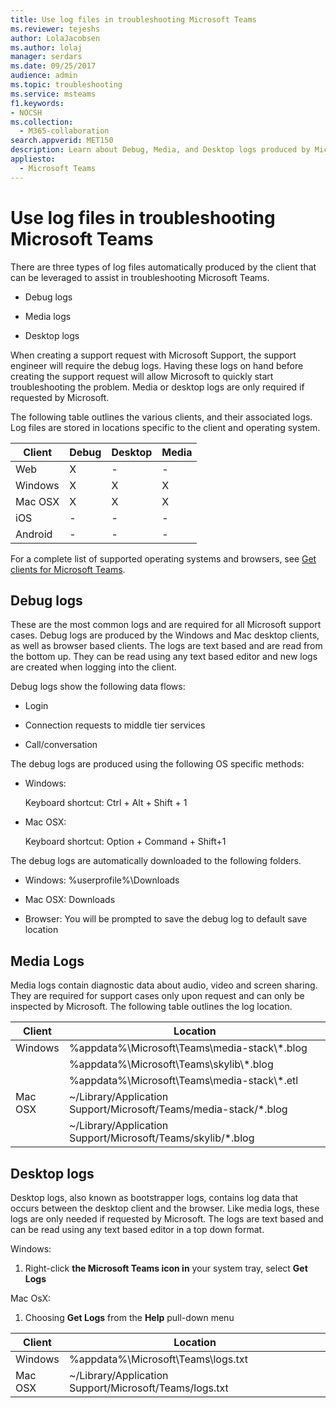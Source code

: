 ```yaml
---
title: Use log files in troubleshooting Microsoft Teams
ms.reviewer: tejeshs
author: LolaJacobsen
ms.author: lolaj
manager: serdars
ms.date: 09/25/2017
audience: admin
ms.topic: troubleshooting
ms.service: msteams
f1.keywords:
- NOCSH
ms.collection: 
  - M365-collaboration
search.appverid: MET150
description: Learn about Debug, Media, and Desktop logs produced by Microsoft Teams, where they can be found, and how they can help with troubleshooting.
appliesto: 
  - Microsoft Teams
---
```


Use log files in troubleshooting Microsoft Teams
=================================================

There are three types of log files automatically produced by the client that can be leveraged to assist in troubleshooting Microsoft Teams.

-   Debug logs

-   Media logs

-   Desktop logs

When creating a support request with Microsoft Support, the support engineer will require the debug logs. Having these logs on hand before creating the support request will allow Microsoft to quickly start troubleshooting the problem. Media or desktop logs are only required if requested by Microsoft.

The following table outlines the various clients, and their associated logs. Log files are stored in locations specific to the client and operating system.


|Client |Debug|Desktop|Media|
|---------|---------|---------|---------|
|Web    |X         |-         |-         |
|Windows     |X         |X         |X         |
|Mac OSX     |X         |X         |X         |
|iOS     |-         |-         |-         |
|Android     |-         |-         |-         |

For a complete list of supported operating systems and browsers, see [Get clients for Microsoft Teams](get-clients.md).

Debug logs
---------------------------

These are the most common logs and are required for all Microsoft support cases. Debug logs are produced by the Windows and Mac desktop clients, as well as browser based clients. The logs are text based and are read from the bottom up. They can be read using any text based editor and new logs are created when logging into the client.

Debug logs show the following data flows:

-   Login

-   Connection requests to middle tier services

-   Call/conversation

The debug logs are produced using the following OS specific methods:

-   Windows:

      Keyboard shortcut: Ctrl + Alt + Shift + 1

-   Mac OSX:

      Keyboard shortcut: Option + Command + Shift+1

The debug logs are automatically downloaded to the following folders.

-   Windows: %userprofile%\\Downloads

-   Mac OSX: Downloads

-   Browser: You will be prompted to save the debug log to default save location

Media Logs
---------------------------

Media logs contain diagnostic data about audio, video and screen sharing. They are required for support cases only upon request and can only be inspected by Microsoft. The following table outlines the log location.


|Client |Location |
|---------|---------|
|Windows     |%appdata%\Microsoft\Teams\media-stack\\*.blog         |
|            |%appdata%\Microsoft\Teams\skylib\\*.blog
|            |%appdata%\Microsoft\Teams\media-stack\\*.etl         |
|Mac OSX     |~/Library/Application Support/Microsoft/Teams/media-stack/*.blog         |
|            |~/Library/Application Support/Microsoft/Teams/skylib/*.blog         |



Desktop logs
---------------------

Desktop logs, also known as bootstrapper logs, contains log data that occurs between the desktop client and the browser. Like media logs, these logs are only needed if requested by Microsoft. The logs are text based and can be read using any text based editor in a top down format.

Windows:

1.  Right-click **the Microsoft Teams icon in** your system tray, select **Get Logs**

Mac OsX:

1.  Choosing **Get Logs** from the **Help** pull-down menu

|Client |Location |
|---------|---------|
|Windows     |%appdata%\Microsoft\Teams\logs.txt         |
|Mac OSX     |~/Library/Application Support/Microsoft/Teams/logs.txt         |
